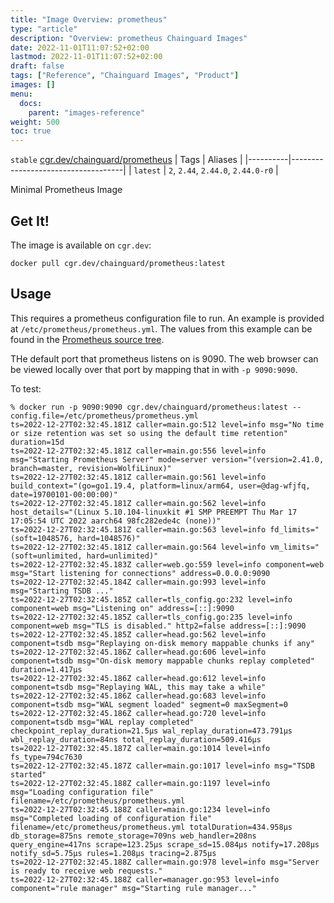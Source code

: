 ```yaml
---
title: "Image Overview: prometheus"
type: "article"
description: "Overview: prometheus Chainguard Images"
date: 2022-11-01T11:07:52+02:00
lastmod: 2022-11-01T11:07:52+02:00
draft: false
tags: ["Reference", "Chainguard Images", "Product"]
images: []
menu:
  docs:
    parent: "images-reference"
weight: 500
toc: true
---
```


`stable` [cgr.dev/chainguard/prometheus](https://github.com/chainguard-images/images/tree/main/images/prometheus)
| Tags     | Aliases                            |
|----------|------------------------------------|
| `latest` | `2`, `2.44`, `2.44.0`, `2.44.0-r0` |



Minimal Prometheus Image

## Get It!

The image is available on `cgr.dev`:

```
docker pull cgr.dev/chainguard/prometheus:latest
```

## Usage

This requires a prometheus configuration file to run.
An example is provided at `/etc/prometheus/prometheus.yml`.
The values from this example can be found in the [Prometheus source tree](https://github.com/prometheus/prometheus/blob/main/documentation/examples/prometheus.yml).

THe default port that prometheus listens on is 9090.
The web browser can be viewed locally over that port by mapping that in with `-p 9090:9090`.

To test:

```shell
% docker run -p 9090:9090 cgr.dev/chainguard/prometheus:latest --config.file=/etc/prometheus/prometheus.yml
ts=2022-12-27T02:32:45.181Z caller=main.go:512 level=info msg="No time or size retention was set so using the default time retention" duration=15d
ts=2022-12-27T02:32:45.181Z caller=main.go:556 level=info msg="Starting Prometheus Server" mode=server version="(version=2.41.0, branch=master, revision=WolfiLinux)"
ts=2022-12-27T02:32:45.181Z caller=main.go:561 level=info build_context="(go=go1.19.4, platform=linux/arm64, user=@dag-wfjfq, date=19700101-00:00:00)"
ts=2022-12-27T02:32:45.181Z caller=main.go:562 level=info host_details="(Linux 5.10.104-linuxkit #1 SMP PREEMPT Thu Mar 17 17:05:54 UTC 2022 aarch64 98fc282ede4c (none))"
ts=2022-12-27T02:32:45.181Z caller=main.go:563 level=info fd_limits="(soft=1048576, hard=1048576)"
ts=2022-12-27T02:32:45.181Z caller=main.go:564 level=info vm_limits="(soft=unlimited, hard=unlimited)"
ts=2022-12-27T02:32:45.183Z caller=web.go:559 level=info component=web msg="Start listening for connections" address=0.0.0.0:9090
ts=2022-12-27T02:32:45.184Z caller=main.go:993 level=info msg="Starting TSDB ..."
ts=2022-12-27T02:32:45.185Z caller=tls_config.go:232 level=info component=web msg="Listening on" address=[::]:9090
ts=2022-12-27T02:32:45.185Z caller=tls_config.go:235 level=info component=web msg="TLS is disabled." http2=false address=[::]:9090
ts=2022-12-27T02:32:45.185Z caller=head.go:562 level=info component=tsdb msg="Replaying on-disk memory mappable chunks if any"
ts=2022-12-27T02:32:45.186Z caller=head.go:606 level=info component=tsdb msg="On-disk memory mappable chunks replay completed" duration=1.417µs
ts=2022-12-27T02:32:45.186Z caller=head.go:612 level=info component=tsdb msg="Replaying WAL, this may take a while"
ts=2022-12-27T02:32:45.186Z caller=head.go:683 level=info component=tsdb msg="WAL segment loaded" segment=0 maxSegment=0
ts=2022-12-27T02:32:45.186Z caller=head.go:720 level=info component=tsdb msg="WAL replay completed" checkpoint_replay_duration=21.5µs wal_replay_duration=473.791µs wbl_replay_duration=84ns total_replay_duration=509.416µs
ts=2022-12-27T02:32:45.187Z caller=main.go:1014 level=info fs_type=794c7630
ts=2022-12-27T02:32:45.187Z caller=main.go:1017 level=info msg="TSDB started"
ts=2022-12-27T02:32:45.188Z caller=main.go:1197 level=info msg="Loading configuration file" filename=/etc/prometheus/prometheus.yml
ts=2022-12-27T02:32:45.188Z caller=main.go:1234 level=info msg="Completed loading of configuration file" filename=/etc/prometheus/prometheus.yml totalDuration=434.958µs db_storage=875ns remote_storage=709ns web_handler=208ns query_engine=417ns scrape=123.25µs scrape_sd=15.084µs notify=17.208µs notify_sd=5.75µs rules=1.208µs tracing=2.875µs
ts=2022-12-27T02:32:45.188Z caller=main.go:978 level=info msg="Server is ready to receive web requests."
ts=2022-12-27T02:32:45.188Z caller=manager.go:953 level=info component="rule manager" msg="Starting rule manager..."
```

